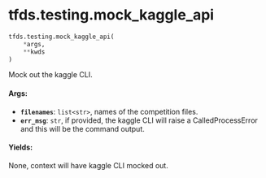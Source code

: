 <div itemscope itemtype="http://developers.google.com/ReferenceObject">
<meta itemprop="name" content="tfds.testing.mock_kaggle_api" />
<meta itemprop="path" content="Stable" />
</div>

# tfds.testing.mock_kaggle_api

``` python
tfds.testing.mock_kaggle_api(
    *args,
    **kwds
)
```

Mock out the kaggle CLI.

#### Args:

* <b>`filenames`</b>: `list<str>`, names of the competition files.
* <b>`err_msg`</b>: `str`, if provided, the kaggle CLI will raise a CalledProcessError
    and this will be the command output.


#### Yields:

None, context will have kaggle CLI mocked out.